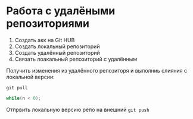 # **Работа с удалёными репозиториями**

1. Создать акк на Git HUB
2. Создать локальный репозиторий
3. Создать удалённый репозиторий  
4. Связать лоакальный репозиторий с удалённым

Получить изменения из удалённого репозиторя и выполниь слияния с локальной версии:
```
git pull
```

```C
while(n < 0);
```
Отпрвить локальную версию репо на внешний `git push`